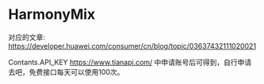 # HarmonyMix
对应的文章: https://developer.huawei.com/consumer/cn/blog/topic/03637432111020021

Contants.API_KEY https://www.tianapi.com/ 中申请账号后可得到，自行申请去吧，免费接口每天可以使用100次。
